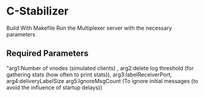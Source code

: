 # C-Stabilizer

Build With Makefile
Run the Multiplexer server with the necessary parameters

Required Parameters
-----------------------------------------------------------------------------------------

"arg1:Number of vnodes (simulated clients) , arg2:delete log threshold (for gathering stats (how often to print stats)), arg3:labelReceiverPort, arg4:deliveryLabelSize arg5:IgnoreMsgCount (To ignore initial messages (to avoid the influence of startup delays))
